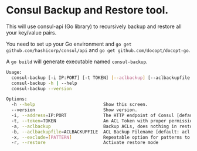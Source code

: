 # Consul Backup and Restore tool.

This will use consul-api (Go library) to recursively backup and restore all your key/value pairs.

You need to set up your Go environment and `go get github.com/hashicorp/consul/api`
and `go get github.com/docopt/docopt-go`.

A `go build` will generate executable named `consul-backup`.

```sh
Usage:
  consul-backup [-i IP:PORT] [-t TOKEN] [--aclbackup] [--aclbackupfile ACLBACKUPFILE] [--restore] <filename>
  consul-backup -h | --help
  consul-backup --version

Options:
  -h --help                          Show this screen.
  --version                          Show version.
  -i, --address=IP:PORT              The HTTP endpoint of Consul [default: 127.0.0.1:8500].
  -t, --token=TOKEN                  An ACL Token with proper permissions in Consul [default: ].
  -a, --aclbackup                    Backup ACLs, does nothing in restore mode. ACL restore not available at this time.
  -b, --aclbackupfile=ACLBACKUPFILE  ACL Backup Filename [default: acl.bkp].
  -x, --exclude=[PATTERN]            Repeatable option for patterns to exclude from the backup.
  -r, --restore                      Activate restore mode
```
